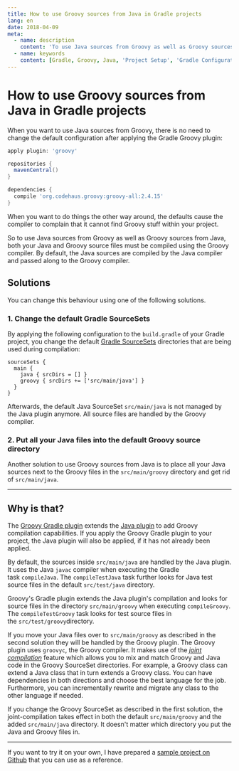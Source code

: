 ```yaml
---
title: How to use Groovy sources from Java in Gradle projects
lang: en
date: 2018-04-09
meta:
  - name: description
    content: 'To use Java sources from Groovy as well as Groovy sources from Java you have to change the default Gradle SourceSet configuration.'
  - name: keywords
    content: [Gradle, Groovy, Java, 'Project Setup', 'Gradle Configuration']
---
```


# How to use Groovy sources from Java in Gradle projects

When you want to use Java sources from Groovy, there is no need to change the default configuration after applying the Gradle Groovy plugin:

```groovy
apply plugin: 'groovy'

repositories {
  mavenCentral()
}

dependencies {
  compile 'org.codehaus.groovy:groovy-all:2.4.15'
}
```

When you want to do things the other way around, the defaults cause the compiler to complain that it cannot find Groovy stuff within your project.

So to use Java sources from Groovy as well as Groovy sources from Java, both your Java and Groovy source files must be compiled using the Groovy compiler. By default, the Java sources are compiled by the Java compiler and passed along to the Groovy compiler.

## Solutions

You can change this behaviour using one of the following solutions.

### 1. Change the default Gradle SourceSets

By applying the following configuration to the `build.gradle` of your Gradle project, you change the default [Gradle SourceSets](https://docs.gradle.org/current/dsl/org.gradle.api.tasks.SourceSet.html) directories that are being used during compilation:

```groovy{3,4}
sourceSets {
  main {
    java { srcDirs = [] }
    groovy { srcDirs += ['src/main/java'] }
  }
}
```

Afterwards, the default Java SourceSet `src/main/java` is not managed by the Java plugin anymore. All source files are handled by the Groovy compiler.

### 2. Put all your Java files into the default Groovy source directory

Another solution to use Groovy sources from Java is to place all your Java sources next to the Groovy files in the `src/main/groovy` directory and get rid of `src/main/java`.

---

## Why is that?

The [Groovy Gradle plugin](https://docs.gradle.org/current/userguide/groovy_plugin.html) extends the [Java plugin](https://docs.gradle.org/current/userguide/java_plugin.html) to add Groovy compilation capabilities. If you apply the Groovy Gradle plugin to your project, the Java plugin will also be applied, if it has not already been applied.

By default, the sources inside `src/main/java` are handled by the Java plugin. It uses the Java `javac` compiler when executing the Gradle task `compileJava`. The `compileTestJava` task further looks for Java test source files in the default `src/test/java` directory.

Groovy's Gradle plugin extends the Java plugin's compilation and looks for source files in the directory `src/main/groovy` when executing `compileGroovy`. The `compileTestGroovy` task looks for test source files in the `src/test/groovy`directory.

If you move your Java files over to `src/main/groovy` as described in the second solution they will be handled by the Groovy plugin. The Groovy plugin uses `groovyc`, the Groovy compiler. It makes use of the [_joint compilation_](http://groovy-lang.org/groovyc.html#section-jointcompilation) feature which allows you to mix and match Groovy and Java code in the Groovy SourceSet directories. For example, a Groovy class can extend a Java class that in turn extends a Groovy class. You can have dependencies in both directions and choose the best language for the job. Furthermore, you can incrementally rewrite and migrate any class to the other language if needed.

If you change the Groovy SourceSet as described in the first solution, the joint-compilation takes effect in both the default `src/main/groovy` and the added `src/main/java` directory. It doesn't matter which directory you put the Java and Groovy files in.

---

If you want to try it on your own, I have prepared a [sample project on Github](https://github.com/JonasHavers/groovier-java-compilation) that you can use as a reference.
